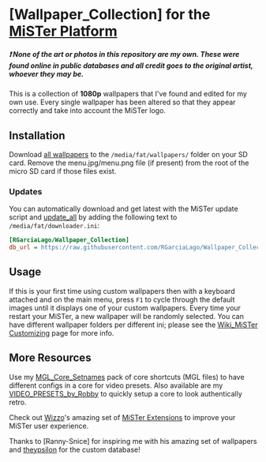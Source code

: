 # [Wallpaper_Collection] for the [MiSTer Platform](https://github.com/MiSTer-devel/Main_MiSTer/wiki)
##### ❗ ***None of the art or photos in this repository are my own. These were found online in public databases and all credit goes to the original artist, whoever they may be.***
This is a collection of **1080p** wallpapers that I've found and edited for my own use. Every single wallpaper has been altered so that they appear correctly and take into account the MiSTer logo.


## Installation
Download [all wallpapers](https://github.com/RGarciaLago/Wallpaper_Collection/tree/main/wallpapers) to the `/media/fat/wallpapers/` folder on your SD card. Remove the menu.jpg/menu.png file (if present) from the root of the micro SD card if those files exist.

### Updates
You can automatically download and get latest with the MiSTer update script and [update_all](https://github.com/theypsilon/Update_All_MiSTer) by adding the following text to `/media/fat/downloader.ini`:
```ini
[RGarciaLago/Wallpaper_Collection]
db_url = https://raw.githubusercontent.com/RGarciaLago/Wallpaper_Collection/db/db.json.zip
```


## Usage
If this is your first time using custom wallpapers then with a keyboard attached and on the main menu, press `F1` to cycle through the default images until it displays one of your custom wallpapers. Every time your restart your MiSTer, a new wallpaper will be randomly selected. You can have different wallpaper folders per different ini; please see the [Wiki_MiSTer Customizing](https://github.com/MiSTer-devel/Wiki_MiSTer/wiki/Customizing) page for more info.


## More Resources
Use my [MGL_Core_Setnames](https://github.com/RGarciaLago/MGL_Core_Setnames) pack of core shortcuts (MGL files) to have different configs in a core for video presets. Also available are my [VIDEO_PRESETS_by_Robby](https://github.com/RGarciaLago/VIDEO_PRESETS_by_Robby) to quickly setup a core to look authentically retro.

Check out [Wizzo](https://github.com/wizzomafizzo)'s amazing set of [MiSTer Extensions](https://github.com/wizzomafizzo/mrext) to improve your MiSTer user experience.

Thanks to [Ranny-Snice] for inspiring me with his amazing set of wallpapers and [theypsilon](https://github.com/theypsilon) for the custom database!
